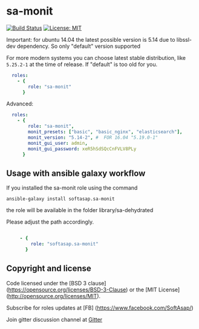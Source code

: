 sa-monit
========

[![Build Status](https://travis-ci.org/softasap/sa-monit.svg?branch=master)](https://travis-ci.org/softasap/sa-monit)
[![License: MIT](https://img.shields.io/badge/license-MIT%20License-brightgreen.svg)](https://opensource.org/licenses/MIT)

Important: for ubuntu 14.04 the latest possible version is 5.14 due to libssl-dev dependency.
So only "default" version supported

For more modern systems you can choose latest stable distribution, like  `5.25.2-1` at the time of release.
If "default" is too old for you.

```yaml
  roles:
    - {
        role: "sa-monit"
      }
```

Advanced:

```yaml
  roles:
    - {
        role: "sa-monit",
        monit_presets: ["basic", "basic_nginx", "elasticsearch"],
        monit_version: "5.14-2", #  FOR 16.04 "5.19.0-1"
        monit_gui_user: admin,
        monit_gui_password: xeR5hSdSQcCnFVLV8PLy
      }
```

Usage with ansible galaxy workflow
----------------------------------

If you installed the sa-monit  role using the command


`
   ansible-galaxy install softasap.sa-monit
`

the role will be available in the folder library/sa-dehydrated

Please adjust the path accordingly.

```YAML

     - {
         role: "softasap.sa-monit"
       }

```




Copyright and license
---------------------

Code licensed under the [BSD 3 clause] (https://opensource.org/licenses/BSD-3-Clause) or the [MIT License] (http://opensource.org/licenses/MIT).

Subscribe for roles updates at [FB] (https://www.facebook.com/SoftAsap/)

Join gitter discussion channel at [Gitter](https://gitter.im/softasap)

